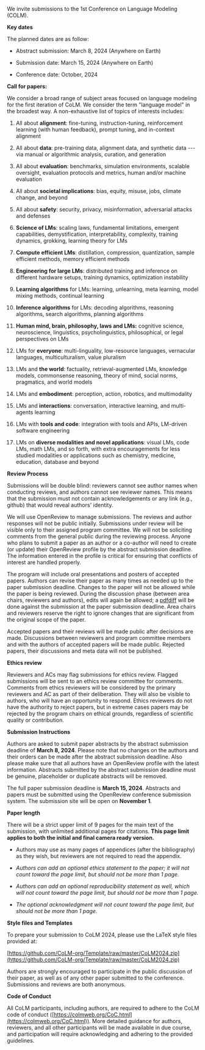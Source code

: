 We invite submissions to the 1st Conference on Language Modeling (COLM).

**Key dates**

The planned dates are as follow:

-   Abstract submission: March 8, 2024 (Anywhere on Earth)

-   Submission date: March 15, 2024 (Anywhere on Earth)

-   Conference date: October, 2024

**Call for papers:**

We consider a broad range of subject areas focused on language modeling
for the first iteration of CoLM. We consider the term "language model"
in the broadest way. A non-exhaustive list of topics of interests
includes:

1.  All about **alignment**: fine-tuning, instruction-tuning, reinforcement learning (with human feedback), prompt tuning, and in-context alignment

2.  All about **data**: pre-training data, alignment data, and synthetic data --- via manual or algorithmic analysis, curation, and generation

3.  All about **evaluation**: benchmarks, simulation environments, scalable oversight, evaluation protocols and metrics, human and/or machine evaluation

4.  All about **societal implications**: bias, equity, misuse, jobs, climate change, and beyond

5.  All about **safety**: security, privacy, misinformation, adversarial attacks and defenses

6.  **Science of LMs**: scaling laws, fundamental limitations, emergent capabilities, demystification, interpretability, complexity, training dynamics, grokking, learning theory for LMs

7.  **Compute efficient LMs**: distillation, compression, quantization, sample efficient methods, memory efficient methods

8.  **Engineering for large LMs**: distributed training and inference on different hardware setups, training dynamics, optimization instability

9.  **Learning algorithms** for LMs: learning, *un*learning, meta learning, model mixing methods, continual learning

10. **Inference algorithms** for LMs: decoding algorithms, reasoning algorithms, search algorithms, planning algorithms

11. **Human mind, brain, philosophy, laws and LMs:** cognitive science, neuroscience, linguistics, psycholinguistics, philosophical, or legal perspectives on LMs

12. LMs for **everyone**: multi-linguality, low-resource languages, vernacular languages, multiculturalism, value pluralism

13. LMs and **the world**: factuality, retrieval-augmented LMs, knowledge models, commonsense reasoning, theory of mind, social norms, pragmatics, and world models

14. LMs and **embodiment**: perception, action, robotics, and multimodality

15. LMs and **interactions**: conversation, interactive learning, and multi-agents learning

16. LMs with **tools and code**: integration with tools and APIs, LM-driven software engineering

17. LMs on **diverse modalities and novel applications**: visual LMs, code LMs, math LMs, and so forth, with extra encouragements for less studied modalities or applications such as chemistry, medicine, education, database and beyond

**Review Process**

Submissions will be double blind: reviewers cannot see author names when
conducting reviews, and authors cannot see reviewer names. This means
that the submission must not contain acknowledgements or any link (e.g.,
github) that would reveal authors' identity.

We will use OpenReview to manage submissions. The reviews and author
responses will not be public initially. Submissions under review will be
visible only to their assigned program committee. We will not be
soliciting comments from the general public during the reviewing
process. Anyone who plans to submit a paper as an author or a co-author
will need to create (or update) their OpenReview profile by the abstract
submission deadline. The information entered in the profile is critical
for ensuring that conflicts of interest are handled properly.

The program will include oral presentations and posters of accepted
papers. Authors can revise their paper as many times as needed up to the
paper submission deadline. Changes to the paper will not be allowed
while the paper is being reviewed. During the discussion phase (between
area chairs, reviewers and authors), edits will again be allowed; a
[pdfdiff](https://github.com/cascremers/pdfdiff) will be
done against the submission at the paper submission deadline. Area
chairs and reviewers reserve the right to ignore changes that are
significant from the original scope of the paper.

Accepted papers and their reviews will be made public after decisions
are made. Discussions between reviewers and program committee members
and with the authors of accepted papers will be made public. Rejected
papers, their discussions and meta data will not be published.

**Ethics review**

Reviewers and ACs may flag submissions for ethics review. Flagged
submissions will be sent to an ethics review committee for comments.
Comments from ethics reviewers will be considered by the primary
reviewers and AC as part of their deliberation. They will also be
visible to authors, who will have an opportunity to respond. Ethics
reviewers do not have the authority to reject papers, but in extreme
cases papers may be rejected by the program chairs on ethical grounds,
regardless of scientific quality or contribution.

**Submission Instructions**

Authors are asked to submit paper abstracts by the abstract submission
deadline of **March 8, 2024**. Please note that no changes on the
authors and their orders can be made after the abstract submission
deadline. Also please make sure that all authors have an OpenReview
profile with the latest information. Abstracts submitted by the abstract
submission deadline must be genuine, placeholder or duplicate abstracts
will be removed.

The full paper submission deadline is **March 15, 2024**. Abstracts and
papers must be submitted using the OpenReview conference submission
system. The submission site will be open on **November 1**.

**Paper length**

There will be a strict upper limit of 9 pages for the main text of the
submission, with unlimited additional pages for citations. **This page
limit applies to both the initial and final camera ready version.**

-   Authors may use as many pages of appendices (after the bibliography) as they wish, but reviewers are not required to read the appendix.

-   *Authors can add an optional ethics statement to the paper; it will not count toward the page limit, but should not be more than 1 page.*

-   *Authors can add an optional reproducibility statement as well, which will not count toward the page limit, but should not be more than 1 page.*

-   *The optional acknowledgment will not count toward the page limit, but should not be more than 1 page.*

**Style files and Templates**

To prepare your submission to CoLM 2024, please use the LaTeX style
files provided at:

[https://github.com/CoLM-org/Template/raw/master/CoLM2024.zip](https://github.com/CoLM-org/Template/raw/master/CoLM2024.zip)

Authors are strongly encouraged to participate in the public discussion
of their paper, as well as of any other paper submitted to the
conference. Submissions and reviews are both anonymous.

**Code of Conduct**

All CoLM participants, including authors, are required to adhere to the
CoLM code of conduct
([https://colmweb.org/CoC.html](https://colmweb.org/CoC.html)).
More detailed guidance for authors, reviewers, and all other
participants will be made available in due course, and participation
will require acknowledging and adhering to the provided guidelines.
